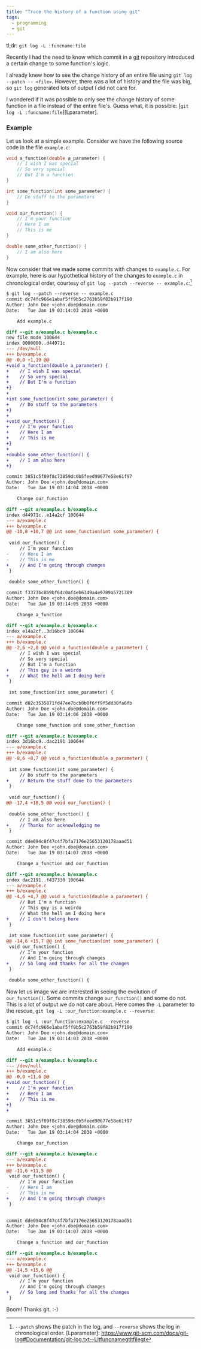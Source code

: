 ```yaml
---
title: "Trace the history of a function using git"
tags:
  - programming
  - git
---
```


<p class="notice--primary">tl;dr: <code>git log -L :funcname:file</code></p>

Recently I had the need to know which commit in a [git](https://git-scm.org) repository introduced a certain change to some function's logic.

I already knew how to see the change history of an entire file using `git log --patch -- <file>`.
However, there was a lot of history and the file was big, so `git log` generated lots of output I did not care for.

I wondered if it was possible to only see the change history of some function in a file instead of the entire file's.
Guess what, it is possible: [`git log -L :funcname:file`][Lparameter].

### Example
Let us look at a simple example. Consider we have the following source code in the file `example.c`:
```c
void a_function(double a_parameter) {
    // I wish I was special
    // So very special
    // But I'm a function
}

int some_function(int some_parameter) {
    // Do stuff to the parameters
}

void our_function() {
    // I'm your function
    // Here I am
    // This is me
}

double some_other_function() {
    // I am also here
}
```
Now consider that we made some commits with changes to `example.c`.
For example, here is our hypothetical history of the changes to `example.c` in chronological order, courtesy of `git log --patch --reverse -- example.c`:[^1]
```diff
$ git log --patch --reverse -- example.c
commit dc74fc966e1abaf5ff9b5c2763b59f82b917f190
Author: John Doe <john.doe@domain.com>
Date:   Tue Jan 19 03:14:03 2038 +0000

    Add example.c

diff --git a/example.c b/example.c
new file mode 100644
index 0000000..d44971c
--- /dev/null
+++ b/example.c
@@ -0,0 +1,19 @@
+void a_function(double a_parameter) {
+    // I wish I was special
+    // So very special
+    // But I'm a function
+}
+
+int some_function(int some_parameter) {
+    // Do stuff to the parameters
+}
+
+void our_function() {
+    // I'm your function
+    // Here I am
+    // This is me
+}
+
+double some_other_function() {
+    // I am also here
+}

commit 3851c5f09f8c73859dc0b5feed90677e58e61f97
Author: John Doe <john.doe@domain.com>
Date:   Tue Jan 19 03:14:04 2038 +0000

    Change our_function

diff --git a/example.c b/example.c
index d44971c..e14a2cf 100644
--- a/example.c
+++ b/example.c
@@ -10,8 +10,7 @@ int some_function(int some_parameter) {
 
 void our_function() {
     // I'm your function
-    // Here I am
-    // This is me
+    // And I'm going through changes
 }
 
 double some_other_function() {

commit f3373bc8b9bf64c0af4eb6349a4e9789a5721389
Author: John Doe <john.doe@domain.com>
Date:   Tue Jan 19 03:14:05 2038 +0000

    Change a_function

diff --git a/example.c b/example.c
index e14a2cf..3d16bc9 100644
--- a/example.c
+++ b/example.c
@@ -2,6 +2,8 @@ void a_function(double a_parameter) {
     // I wish I was special
     // So very special
     // But I'm a function
+    // This guy is a weirdo
+    // What the hell am I doing here
 }
 
 int some_function(int some_parameter) {

commit d82c3535871fd47ee7bcb0b0f6ff9f5dd30fa6fb
Author: John Doe <john.doe@domain.com>
Date:   Tue Jan 19 03:14:06 2038 +0000

    Change some_function and some_other_function

diff --git a/example.c b/example.c
index 3d16bc9..dac2191 100644
--- a/example.c
+++ b/example.c
@@ -8,6 +8,7 @@ void a_function(double a_parameter) {
 
 int some_function(int some_parameter) {
     // Do stuff to the parameters
+    // Return the stuff done to the parameters
 }
 
 void our_function() {
@@ -17,4 +18,5 @@ void our_function() {
 
 double some_other_function() {
     // I am also here
+    // Thanks for acknowledging me
 }

commit dde094c8f47c4f7bfa7176e25653120178aaad51
Author: John Doe <john.doe@domain.com>
Date:   Tue Jan 19 03:14:07 2038 +0000

    Change a_function and our_function

diff --git a/example.c b/example.c
index dac2191..f437330 100644
--- a/example.c
+++ b/example.c
@@ -4,6 +4,7 @@ void a_function(double a_parameter) {
     // But I'm a function
     // This guy is a weirdo
     // What the hell am I doing here
+    // I don't belong here
 }
 
 int some_function(int some_parameter) {
@@ -14,6 +15,7 @@ int some_function(int some_parameter) {
 void our_function() {
     // I'm your function
     // And I'm going through changes
+    // So long and thanks for all the changes
 }
 
 double some_other_function() {
```
Now let us image we are interested in seeing the evolution of `our_function()`.
Some commits change `our_function()` and some do not.
This is a lot of output we do not care about.
Here comes the `-L` parameter to the rescue, `git log -L :our_function:example.c --reverse`:
```diff
$ git log -L :our_function:example.c --reverse
commit dc74fc966e1abaf5ff9b5c2763b59f82b917f190
Author: John Doe <john.doe@domain.com>
Date:   Tue Jan 19 03:14:03 2038 +0000

    Add example.c

diff --git a/example.c b/example.c
--- /dev/null
+++ b/example.c
@@ -0,0 +11,6 @@
+void our_function() {
+    // I'm your function
+    // Here I am
+    // This is me
+}
+

commit 3851c5f09f8c73859dc0b5feed90677e58e61f97
Author: John Doe <john.doe@domain.com>
Date:   Tue Jan 19 03:14:04 2038 +0000

    Change our_function

diff --git a/example.c b/example.c
--- a/example.c
+++ b/example.c
@@ -11,6 +11,5 @@
 void our_function() {
     // I'm your function
-    // Here I am
-    // This is me
+    // And I'm going through changes
 }
 

commit dde094c8f47c4f7bfa7176e25653120178aaad51
Author: John Doe <john.doe@domain.com>
Date:   Tue Jan 19 03:14:07 2038 +0000

    Change a_function and our_function

diff --git a/example.c b/example.c
--- a/example.c
+++ b/example.c
@@ -14,5 +15,6 @@
 void our_function() {
     // I'm your function
     // And I'm going through changes
+    // So long and thanks for all the changes
 }
``` 
Boom! Thanks git. :-)

[^1]: `--patch` shows the patch in the log, and `--reverse` shows the log in chronological order.
[Lparameter]: https://www.git-scm.com/docs/git-log#Documentation/git-log.txt--Lltfuncnamegtltfilegt
